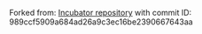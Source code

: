 Forked from: [Incubator repository](https://github.com/INTO-CPS-Association/example_digital-twin_incubator/) with commit ID: 989ccf5909a684ad26a9c3ec16be2390667643aa